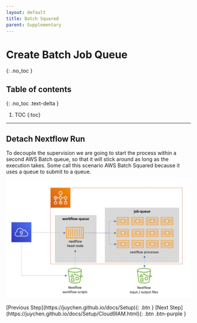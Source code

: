 ```yaml
---
layout: default
title: Batch Squared
parent: Supplementary
---
```


# Create Batch Job Queue
{: .no_toc }

## Table of contents
{: .no_toc .text-delta }

1. TOC
{:toc}

---

## Detach Nextflow Run

To decouple the supervision we are going to start the process within a second AWS Batch queue, so that it will stick around as long as the execution takes. Some call this scenario AWS Batch Squared because it uses a queue to submit to a queue.

![Image](../../src/img/Batch/Batch-square1.jpg)


<div class="code-example" markdown="1">
[Previous Step](https://juychen.github.io/docs/Setup){: .btn }
[Next Step](https://juychen.github.io/docs/Setup/Cloud9IAM.html){: .btn .btn-purple }
</div>

